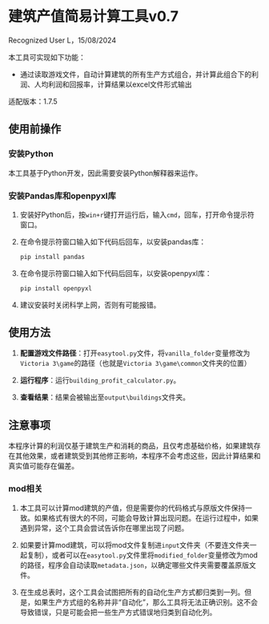 # 建筑产值简易计算工具v0.7

Recognized User L，15/08/2024

本工具可实现如下功能：

- 通过读取游戏文件，自动计算建筑的所有生产方式组合，并计算此组合下的利润、人均利润和回报率，计算结果以excel文件形式输出

适配版本：1.7.5

## 使用前操作

### 安装Python

本工具基于Python开发，因此需要安装Python解释器来运作。

### 安装Pandas库和openpyxl库

1. 安装好Python后，按`win+r`键打开运行后，输入`cmd`，回车，打开命令提示符窗口。

2. 在命令提示符窗口输入如下代码后回车，以安装pandas库：

    ```cmd
    pip install pandas
    ```

3. 在命令提示符窗口输入如下代码后回车，以安装openpyxl库：

    ```cmd
    pip install openpyxl
    ```

4. 建议安装时关闭科学上网，否则有可能报错。

## 使用方法

1. **配置游戏文件路径**：打开`easytool.py`文件，将`vanilla_folder`变量修改为`Victoria 3\game`的路径（也就是`Victoria 3\game\common`文件夹的位置）

2. **运行程序**：运行`building_profit_calculator.py`。

3. **查看结果**：结果会被输出至`output\buildings`文件夹。

## 注意事项

本程序计算的利润仅基于建筑生产和消耗的商品，且仅考虑基础价格，如果建筑存在其他效果，或者建筑受到其他修正影响，本程序不会考虑这些，因此计算结果和真实值可能存在偏差。

### mod相关

1. 本工具可以计算mod建筑的产值，但是需要你的代码格式与原版文件保持一致。如果格式有很大的不同，可能会导致计算出现问题。在运行过程中，如果遇到异常，这个工具会尝试告诉你在哪里出现了问题。

2. 如果要计算mod建筑，可以将mod文件复制进`input`文件夹（不要连文件夹一起复制），或者可以在`easytool.py`文件里将`modified_folder`变量修改为mod的路径，程序会自动读取`metadata.json`，以确定哪些文件夹需要覆盖原版文件。

3. 在生成总表时，这个工具会试图把所有的自动化生产方式都归类到一列。但是，如果生产方式组的名称并非“自动化”，那么工具将无法正确识别。这不会导致错误，只是可能会把一些生产方式错误地归类到自动化列。
